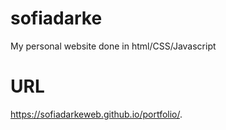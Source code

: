 # sofiadarke
My personal website done in html/CSS/Javascript

# URL
https://sofiadarkeweb.github.io/portfolio/.

